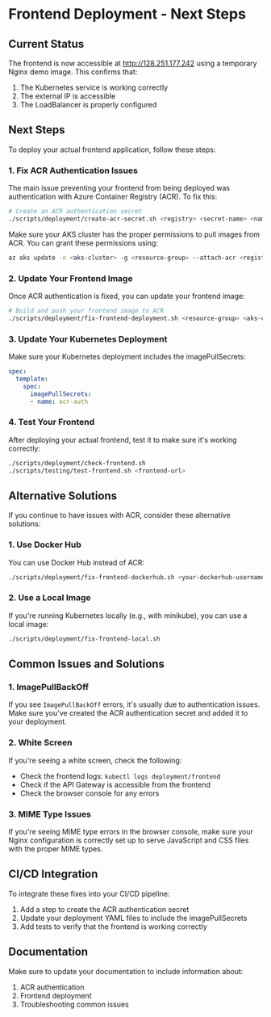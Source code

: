 # Frontend Deployment - Next Steps

## Current Status

The frontend is now accessible at http://128.251.177.242 using a temporary Nginx demo image. This confirms that:

1. The Kubernetes service is working correctly
2. The external IP is accessible
3. The LoadBalancer is properly configured

## Next Steps

To deploy your actual frontend application, follow these steps:

### 1. Fix ACR Authentication Issues

The main issue preventing your frontend from being deployed was authentication with Azure Container Registry (ACR). To fix this:

```bash
# Create an ACR authentication secret
./scripts/deployment/create-acr-secret.sh <registry> <secret-name> <namespace>
```

Make sure your AKS cluster has the proper permissions to pull images from ACR. You can grant these permissions using:

```bash
az aks update -n <aks-cluster> -g <resource-group> --attach-acr <registry>
```

### 2. Update Your Frontend Image

Once ACR authentication is fixed, you can update your frontend image:

```bash
# Build and push your frontend image to ACR
./scripts/deployment/fix-frontend-deployment.sh <resource-group> <aks-cluster> <registry>
```

### 3. Update Your Kubernetes Deployment

Make sure your Kubernetes deployment includes the imagePullSecrets:

```yaml
spec:
  template:
    spec:
      imagePullSecrets:
      - name: acr-auth
```

### 4. Test Your Frontend

After deploying your actual frontend, test it to make sure it's working correctly:

```bash
./scripts/deployment/check-frontend.sh
./scripts/testing/test-frontend.sh <frontend-url>
```

## Alternative Solutions

If you continue to have issues with ACR, consider these alternative solutions:

### 1. Use Docker Hub

You can use Docker Hub instead of ACR:

```bash
./scripts/deployment/fix-frontend-dockerhub.sh <your-dockerhub-username>
```

### 2. Use a Local Image

If you're running Kubernetes locally (e.g., with minikube), you can use a local image:

```bash
./scripts/deployment/fix-frontend-local.sh
```

## Common Issues and Solutions

### 1. ImagePullBackOff

If you see `ImagePullBackOff` errors, it's usually due to authentication issues. Make sure you've created the ACR authentication secret and added it to your deployment.

### 2. White Screen

If you're seeing a white screen, check the following:

- Check the frontend logs: `kubectl logs deployment/frontend`
- Check if the API Gateway is accessible from the frontend
- Check the browser console for any errors

### 3. MIME Type Issues

If you're seeing MIME type errors in the browser console, make sure your Nginx configuration is correctly set up to serve JavaScript and CSS files with the proper MIME types.

## CI/CD Integration

To integrate these fixes into your CI/CD pipeline:

1. Add a step to create the ACR authentication secret
2. Update your deployment YAML files to include the imagePullSecrets
3. Add tests to verify that the frontend is working correctly

## Documentation

Make sure to update your documentation to include information about:

1. ACR authentication
2. Frontend deployment
3. Troubleshooting common issues 